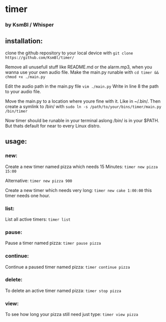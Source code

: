 # timer
### by KsmBl / Whisper

## installation:
clone the github repository to your local device with
`git clone https://github.com/KsmBl/timer/`

Remove all unusefull stuff like README.md or the alarm.mp3, when you wanna use your own audio file.
Make the main.py runable with
`cd timer && chmod +x ./main.py`

Edit the audio path in the main.py file
`vim ./main.py`
Write in line 8 the path to your audio file.

Move the main.py to a location where youre fine with it. Like in ~/.bin/.
Then create a symlink to /bin/ with
`sudo ln -s /path/to/your/bins/timer/main.py /bin/timer`

Now timer should be runable in your terminal aslong /bin/ is in your $PATH. But thats default for near to every Linux distro.

## usage:
### new:
Create a new timer named pizza which needs 15 Minutes:
`timer new pizza 15:00`

Alternative:
`timer new pizza 900`

Create a new timer which needs very long:
`timer new cake 1:00:00`
this timer needs one hour.

### list:
List all active timers:
`timer list`

### pause:
Pause a timer named pizza:
`timer pause pizza`

### continue:
Continue a paused timer named pizza:
`timer continue pizza`

### delete:
To delete an active timer named pizza:
`timer stop pizza`

### view:
To see how long your pizza still need just type:
`timer view pizza`
